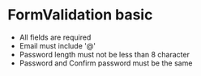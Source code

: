 # FormValidation basic

- All fields are required
- Email must include '@'
- Password length must not be less than 8 character
- Password and Confirm password must be the same

